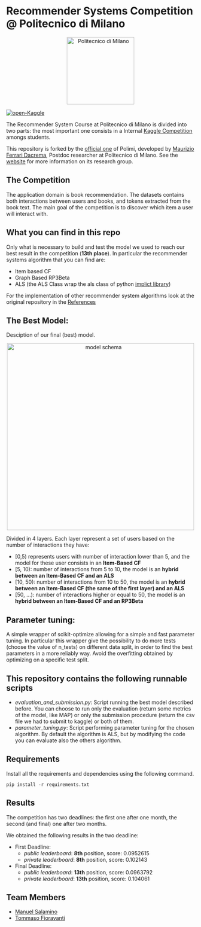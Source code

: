 # Recommender Systems Competition @ Politecnico di Milano

<p align="center">
    <img src="https://i.imgur.com/mPb3Qbd.gif" width="180" alt="Politecnico di Milano"/>
</p>

[![open-Kaggle](https://img.shields.io/badge/open-Kaggle-4791CD.svg)](https://www.kaggle.com/c/recommender-system-2020-challenge-polimi)

The Recommender System Course at Politecnico di Milano is divided into two parts: the most important one consists in a Internal [Kaggle Competition](https://www.kaggle.com/c/recommender-system-2020-challenge-polimi) amongs students.

This repository is forked by the [official one](https://github.com/MaurizioFD/RecSys_Course_AT_PoliMi) of Polimi, developed by [Maurizio Ferrari Dacrema](https://mauriziofd.github.io/), Postdoc researcher at Politecnico di Milano. See the [website](http://recsys.deib.polimi.it/) for more information on its research group.


## The Competition
The application domain is book recommendation. The datasets contains both interactions between users and books, and tokens extracted from the book text. The main goal of the competition is to discover which item a user will interact with.



## What you can find in this repo
 Only what is necessary to build and test the model we used to reach our best result in the competition (**13th place**).
 In particular the recommender systems algorithm that you can find are:
 * Item based CF
 * Graph Based RP3Beta
 * ALS (the ALS Class wrap the als class of python [implict library](https://implicit.readthedocs.io/en/latest/als.html))
 
 For the implementation of other recommender system algorithms look at the original repository in the [References](#References)
 
## The Best Model:
 Desciption of our final (best) model.
 
 <p align="center">
    <img src="https://i.imgur.com/p4SBP8b.png" width="500" alt="model schema"/>
</p>

Divided in 4 layers. Each layer represent a set of users based on the number of interactions they have:
 - \[0,5) represents users with number of interaction lower than 5, and the model for these user consists in an **Item-Based CF**
 - \[5, 10): number of interactions from 5 to 10, the model is an **hybrid between an Item-Based CF and an ALS**
 - \[10, 50): number of interactions from 10 to 50, the model is an **hybrid between an Item-Based CF (the same of the first layer) and an ALS**
 - \[50, ...): number of interactions higher or equal to 50, the model is an **hybrid between an Item-Based CF and an RP3Beta**
 
## Parameter tuning:
A simple wrapper of scikit-optimize allowing for a simple and fast parameter tuning.
In particular this wrapper give the possibility to do more tests (choose the value of n_tests) on different data split, in order to find the best parameters in a more reliably way. Avoid the overfitting obtained by optimizing on a specific test split.
 
## This repository contains the following runnable scripts

 - *evaluation_and_submission.py*: Script running the best model described before. You can choose to run only the evaluation (return some metrics of the model, like MAP) or only the submission procedure (return the csv file we had to submit to kaggle) or both of them.
 - *parameter_tuning.py*: Script performing parameter tuning for the chosen algorithm. By default the algorithm is ALS, but by modifying the code you can evaluate also the others algorithm.
 

## Requirements

Install all the requirements and dependencies using the following command.
```console
pip install -r requirements.txt
```

## Results
The competition has two deadlines: the first one after one month, the second (and final) one after two months.

We obtained the following results in the two deadline:
* First Deadline:
    * *public leaderboard*: **8th** position, score: 0.0952615
    * *private leaderboard*: **8th** position, score: 0.102143
* Final Deadline:
    * *public leaderboard*: **13th** position, score: 0.0963792
    * *private leaderboard*: **13th** position, score: 0.104061

## Team Members
* [Manuel Salamino](https://github.com/manuelsalamino)
* [Tommaso Fioravanti](https://github.com/tommasofioravanti)
